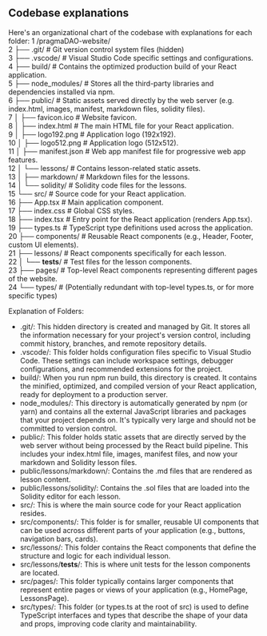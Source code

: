 ##  Codebase explanations
Here's an organizational chart of the codebase with explanations for each folder:
    1 /pragmaDAO-website/    
    2 ├── .git/                 # Git version control system files (hidden)     
    3 ├── .vscode/              # Visual Studio Code specific settings and configurations.  
    4 ├── build/                # Contains the optimized production build of your React application.  
    5 ├── node_modules/         # Stores all the third-party libraries and dependencies installed via npm.  
    6 ├── public/               # Static assets served directly by the web server (e.g. index.html, images, manifest, markdown files, solidity files).  
    7 │   ├── favicon.ico       # Website favicon.  
    8 │   ├── index.html        # The main HTML file for your React application.  
    9 │   ├── logo192.png       # Application logo (192x192).    
   10 │   ├── logo512.png       # Application logo (512x512).      
   11 │   ├── manifest.json     # Web app manifest file for progressive web app features.  
   12 │   └── lessons/          # Contains lesson-related static assets.    
   13 │       ├── markdown/     #  Markdown files for the lessons.  
   14 │       └── solidity/     # Solidity code files for the lessons.    
   15 └── src/                  # Source code for your React application.  
   16     ├── App.tsx           # Main application component.  
   17     ├── index.css         # Global CSS styles.  
   18     ├── index.tsx         # Entry point for the React application   (renders App.tsx).  
   19     ├── types.ts          # TypeScript type definitions used across the application.  
   20     ├── components/       # Reusable React components (e.g., Header, Footer, custom UI elements).  
   21     ├── lessons/          # React components specifically for each lesson.  
   22     │   └── __tests__/    # Test files for the lesson components.  
   23     ├── pages/            # Top-level React components representing different pages of the website.  
   24     └── types/            # (Potentially redundant with top-level types.ts, or for more specific types)  

  Explanation of Folders:
   * .git/: This hidden directory is created and managed by Git. It stores all the information necessary for your project's version control, including commit history, branches, and remote repository details.
   * .vscode/: This folder holds configuration files specific to Visual Studio Code. These settings can include workspace settings, debugger configurations, and recommended extensions for the project.
   * build/: When you run npm run build, this directory is created. It contains the minified, optimized, and compiled version of your React application, ready for deployment to a production server.
   * node_modules/: This directory is automatically generated by npm (or yarn) and contains all the external JavaScript libraries and packages that your project depends on. It's typically very large and should not be committed to version control.
   * public/: This folder holds static assets that are directly served by the web server without being processed by the React build pipeline. This includes your index.html file, images, manifest files, and now your markdown and Solidity lesson files.
   * public/lessons/markdown/: Contains the .md files that are rendered as lesson content.
   * public/lessons/solidity/: Contains the .sol files that are loaded into the Solidity editor for each lesson.
   * src/: This is where the main source code for your React application resides.
   * src/components/: This folder is for smaller, reusable UI components that can be used across different parts of your application (e.g., buttons, navigation bars, cards).
   * src/lessons/: This folder contains the React components that define the structure and logic for each individual lesson.
   * src/lessons/__tests__/: This is where unit tests for the lesson components are located.
   * src/pages/: This folder typically contains larger components that represent entire pages or views of your application (e.g., HomePage, LessonsPage).
   * src/types/: This folder (or types.ts at the root of src) is used to define TypeScript interfaces and types that describe the shape of your data and props, improving code clarity and maintainability.
